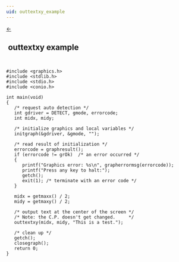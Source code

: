```yaml
---
uid: outtextxy_example
---
```

<a class="whitespacepre" href="outtextxy.md#examples"> ← </a>

## &nbsp;outtextxy example

``` ```<br>

```
#include <graphics.h>
#include <stdlib.h>
#include <stdio.h>
#include <conio.h>

int main(void)
{
   /* request auto detection */
   int gdriver = DETECT, gmode, errorcode;
   int midx, midy;

   /* initialize graphics and local variables */
   initgraph(&gdriver, &gmode, "");

   /* read result of initialization */
   errorcode = graphresult();
   if (errorcode != grOk)  /* an error occurred */
   {
      printf("Graphics error: %s\n", grapherrormsg(errorcode));
      printf("Press any key to halt:");
      getch();
      exit(1); /* terminate with an error code */
   }

   midx = getmaxx() / 2;
   midy = getmaxy() / 2;

   /* output text at the center of the screen */
   /* Note: the C.P. doesn't get changed.     */
   outtextxy(midx, midy, "This is a test.");

   /* clean up */
   getch();
   closegraph();
   return 0;
}
```

<br>